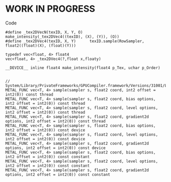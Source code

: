 # WORK IN PROGRESS

Code

    #define _tex2DVecN(texID, X, Y, O)   make_intensity(_tex2DVec4((texID), (X), (Y)), (O))
    #define _tex2DVec4(texID, X, Y)      texID.sample(RowSampler, float2((float)(X), (float)(Y)))

    typedef vec<float, 4> float4
    vec<float, 4> _tex2DVec4(?,float x,floaty)

    __DEVICE__ inline float4 make_intensity(float4 p_Tex, uchar p_Order)


    // System/Library/PrivateFrameworks/GPUCompiler.framework/Versions/31001/Libraries/lib/clang/31001.192/include/metal/metal_texture
    METAL_FUNC vec<T, 4> sample(sampler s, float2 coord, int2 offset = int2(0)) const thread
    METAL_FUNC vec<T, 4> sample(sampler s, float2 coord, bias options, int2 offset = int2(0)) const thread
    METAL_FUNC vec<T, 4> sample(sampler s, float2 coord, level options, int2 offset = int2(0)) const thread
    METAL_FUNC vec<T, 4> sample(sampler s, float2 coord, gradient2d options, int2 offset = int2(0)) const thread
    METAL_FUNC vec<T, 4> sample(sampler s, float2 coord, bias options, int2 offset = int2(0)) const device
    METAL_FUNC vec<T, 4> sample(sampler s, float2 coord, level options, int2 offset = int2(0)) const device
    METAL_FUNC vec<T, 4> sample(sampler s, float2 coord, gradient2d options, int2 offset = int2(0)) const device
    METAL_FUNC vec<T, 4> sample(sampler s, float2 coord, bias options, int2 offset = int2(0)) const constant
    METAL_FUNC vec<T, 4> sample(sampler s, float2 coord, level options, int2 offset = int2(0)) const constant
    METAL_FUNC vec<T, 4> sample(sampler s, float2 coord, gradient2d options, int2 offset = int2(0)) const constant
